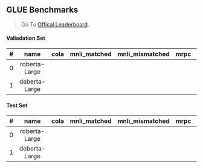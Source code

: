 
## GLUE Benchmarks

> Go To [Offical Leaderboard](https://gluebenchmark.com/leaderboard).

#### Valiadation Set

| #   | name                  | cola | mnli_matched | mnli_mismatched | mrpc | qnli | qqp  | rte  | sst2 | stsb | wnli | ax   |
|:---:|:---------------------:|:----:|:------------:|:---------------:|:----:|:----:|:----:|:----:|:----:|:----:|:----:|:----:|
| 0   |roberta-Large          |      |              |                 |      |      |      |      |      |      |      |      |
| 1   |deberta-Large          |      |              |                 |      |      |      |      |      |      |      |      |

#### Test Set

| #   | name                  | cola | mnli_matched | mnli_mismatched | mrpc | qnli | qqp  | rte  | sst2 | stsb | wnli | ax   |
|:---:|:---------------------:|:----:|:------------:|:---------------:|:----:|:----:|:----:|:----:|:----:|:----:|:----:|:----:|
| 0   |roberta-Large          |      |              |                 |      |      |      |      |      |      |      |      |
| 1   |deberta-Large          |      |              |                 |      |      |      |      |      |      |      |      |
